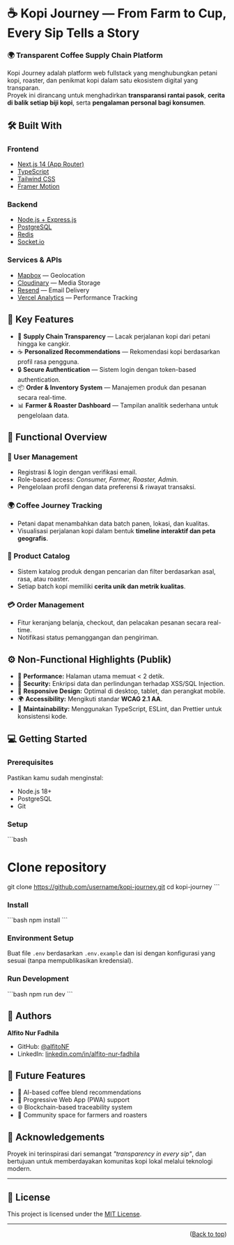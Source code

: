 # ☕ Kopi Journey — From Farm to Cup, Every Sip Tells a Story

### 🌍 Transparent Coffee Supply Chain Platform

Kopi Journey adalah platform web fullstack yang menghubungkan petani kopi, roaster, dan penikmat kopi dalam satu ekosistem digital yang transparan.  
Proyek ini dirancang untuk menghadirkan **transparansi rantai pasok**, **cerita di balik setiap biji kopi**, serta **pengalaman personal bagi konsumen**.

## 🛠 Built With

### Frontend
- [Next.js 14 (App Router)](https://nextjs.org/)
- [TypeScript](https://www.typescriptlang.org/)
- [Tailwind CSS](https://tailwindcss.com/)
- [Framer Motion](https://www.framer.com/motion/)

### Backend
- [Node.js + Express.js](https://expressjs.com/)
- [PostgreSQL](https://www.postgresql.org/)
- [Redis](https://redis.io/)
- [Socket.io](https://socket.io/)

### Services & APIs
- [Mapbox](https://www.mapbox.com/) — Geolocation  
- [Cloudinary](https://cloudinary.com/) — Media Storage  
- [Resend](https://resend.com/) — Email Delivery  
- [Vercel Analytics](https://vercel.com/analytics) — Performance Tracking

## 🚀 Key Features
- 🌱 **Supply Chain Transparency** — Lacak perjalanan kopi dari petani hingga ke cangkir.
- ☕ **Personalized Recommendations** — Rekomendasi kopi berdasarkan profil rasa pengguna.
- 🔒 **Secure Authentication** — Sistem login dengan token-based authentication.
- 📦 **Order & Inventory System** — Manajemen produk dan pesanan secara real-time.
- 📊 **Farmer & Roaster Dashboard** — Tampilan analitik sederhana untuk pengelolaan data.

## 🎯 Functional Overview

### 👥 User Management
- Registrasi & login dengan verifikasi email.  
- Role-based access: *Consumer, Farmer, Roaster, Admin.*  
- Pengelolaan profil dengan data preferensi & riwayat transaksi.

### 🌍 Coffee Journey Tracking
- Petani dapat menambahkan data batch panen, lokasi, dan kualitas.  
- Visualisasi perjalanan kopi dalam bentuk **timeline interaktif dan peta geografis**.

### 🛒 Product Catalog
- Sistem katalog produk dengan pencarian dan filter berdasarkan asal, rasa, atau roaster.  
- Setiap batch kopi memiliki **cerita unik dan metrik kualitas**.

### 💳 Order Management
- Fitur keranjang belanja, checkout, dan pelacakan pesanan secara real-time.  
- Notifikasi status pemanggangan dan pengiriman.

## ⚙️ Non-Functional Highlights (Publik)
- 🚀 **Performance:** Halaman utama memuat < 2 detik.  
- 🔐 **Security:** Enkripsi data dan perlindungan terhadap XSS/SQL Injection.  
- 📱 **Responsive Design:** Optimal di desktop, tablet, dan perangkat mobile.  
- 🌍 **Accessibility:** Mengikuti standar **WCAG 2.1 AA**.  
- 🧠 **Maintainability:** Menggunakan TypeScript, ESLint, dan Prettier untuk konsistensi kode.

## 💻 Getting Started

### Prerequisites
Pastikan kamu sudah menginstal:
- Node.js 18+
- PostgreSQL
- Git

### Setup
\`\`\`bash
# Clone repository
git clone https://github.com/username/kopi-journey.git
cd kopi-journey
\`\`\`

### Install
\`\`\`bash
npm install
\`\`\`

### Environment Setup
Buat file `.env` berdasarkan `.env.example` dan isi dengan konfigurasi yang sesuai (tanpa mempublikasikan kredensial).

### Run Development
\`\`\`bash
npm run dev
\`\`\`

## 👥 Authors
**Alfito Nur Fadhila**  
- GitHub: [@alfitoNF](https://github.com/SeniorGit)  
- LinkedIn: [linkedin.com/in/alfito-nur-fadhila](https://linkedin.com/in/alfitofadhil-dev)

## 🔭 Future Features
- 🔮 AI-based coffee blend recommendations  
- 📱 Progressive Web App (PWA) support  
- 🌐 Blockchain-based traceability system  
- 💬 Community space for farmers and roasters

## 🙏 Acknowledgements
Proyek ini terinspirasi dari semangat *"transparency in every sip"*, dan bertujuan untuk memberdayakan komunitas kopi lokal melalui teknologi modern.

---

## 📝 License
This project is licensed under the [MIT License](./LICENSE).

---

<p align="right">(<a href="#readme-top">Back to top</a>)</p>
